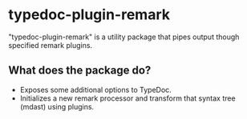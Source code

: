 # typedoc-plugin-remark

"typedoc-plugin-remark" is a utility package that pipes output though specified remark plugins.

## What does the package do?

- Exposes some additional options to TypeDoc.
- Initializes a new remark processor and transform that syntax tree (mdast) using plugins.
